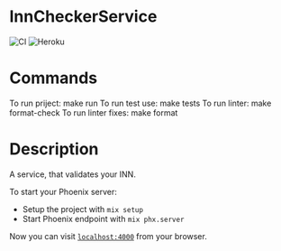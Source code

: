 # InnCheckerService
![CI](https://github.com/solar05/inn_checker_service/workflows/CI/badge.svg)
![Heroku](https://inn-checker.herokuapp.com)


# Commands
To run priject: make run
To run test use: make tests
To run linter: make format-check
To run linter fixes: make format

# Description
A service, that validates your INN.

To start your Phoenix server:

  * Setup the project with `mix setup`
  * Start Phoenix endpoint with `mix phx.server`

Now you can visit [`localhost:4000`](http://localhost:4000) from your browser.
